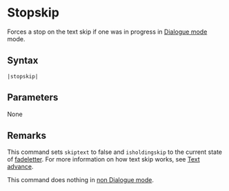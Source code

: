 # Stopskip

Forces a stop on the text skip if one was in progress in [Dialogue mode](../Dialogue%20mode.md) mode.

## Syntax

````
|stopskip|
````

## Parameters

None

## Remarks

This command sets `skiptext` to false and `isholdingskip` to the current state of [fadeletter](Fadeletter.md). For more information on how text skip works, see [Text advance](../Related%20Systems/Text%20advance.md).

This command does nothing in [non Dialogue mode](../Dialogue%20mode.md#non-dialogue-mode).
